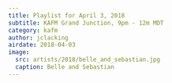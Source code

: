 ```yaml
---
title: Playlist for April 3, 2018
subtitle: KAFM Grand Junction, 9pm - 12m MDT
category: kafm
author: jclacking
airdate: 2018-04-03
image:
  src: artists/2018/belle_and_sebastian.jpg
  caption: Belle and Sebastian
---
```

